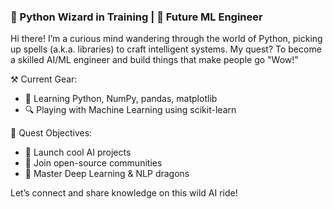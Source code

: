 ### 🐍 Python Wizard in Training | 🤖 Future ML Engineer

Hi there! I’m a curious mind wandering through the world of Python, picking up spells (a.k.a. libraries) to craft intelligent systems. My quest? To become a skilled AI/ML engineer and build things that make people go "Wow!"

⚒️ Current Gear:
- 🧠 Learning Python, NumPy, pandas, matplotlib
- 🔍 Playing with Machine Learning using scikit-learn

🌟 Quest Objectives:
- 🚀 Launch cool AI projects
- 🤝 Join open-source communities
- 🧠 Master Deep Learning & NLP dragons

Let’s connect and share knowledge on this wild AI ride!
